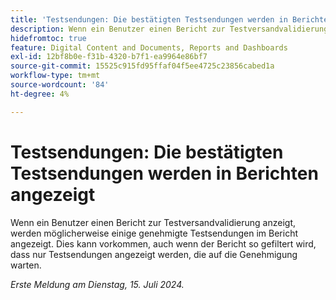 ```yaml
---
title: 'Testsendungen: Die bestätigten Testsendungen werden in Berichten angezeigt'
description: Wenn ein Benutzer einen Bericht zur Testversandvalidierung anzeigt, werden möglicherweise einige genehmigte Testsendungen im Bericht angezeigt. Dies kann vorkommen, auch wenn der Bericht so gefiltert wird, dass nur Testsendungen angezeigt werden, die auf die Genehmigung warten.
hidefromtoc: true
feature: Digital Content and Documents, Reports and Dashboards
exl-id: 12bf8b0e-f31b-4320-b7f1-ea9964e86bf7
source-git-commit: 15525c915fd95ffaf04f5ee4725c23856cabed1a
workflow-type: tm+mt
source-wordcount: '84'
ht-degree: 4%

---
```


# Testsendungen: Die bestätigten Testsendungen werden in Berichten angezeigt

<!--

>[!NOTE]
>
>This issue has been closed because it is not an issue.
-->

Wenn ein Benutzer einen Bericht zur Testversandvalidierung anzeigt, werden möglicherweise einige genehmigte Testsendungen im Bericht angezeigt. Dies kann vorkommen, auch wenn der Bericht so gefiltert wird, dass nur Testsendungen angezeigt werden, die auf die Genehmigung warten.

_Erste Meldung am Dienstag, 15. Juli 2024._
